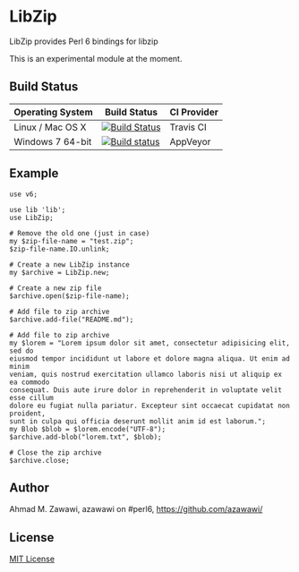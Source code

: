 # LibZip

LibZip provides Perl 6 bindings for libzip

This is an experimental module at the moment.

## Build Status

| Operating System  |   Build Status  | CI Provider |
| ----------------- | --------------- | ----------- |
| Linux / Mac OS X  | [![Build Status](https://travis-ci.org/azawawi/perl6-libzip.svg?branch=master)](https://travis-ci.org/azawawi/perl6-libzip)  | Travis CI |
| Windows 7 64-bit  | [![Build status](https://ci.appveyor.com/api/projects/status/github/azawawi/perl6-libzip?svg=true)](https://ci.appveyor.com/project/azawawi/perl6-libzip/branch/master)  | AppVeyor |

## Example

```Perl6
use v6;

use lib 'lib';
use LibZip;

# Remove the old one (just in case)
my $zip-file-name = "test.zip";
$zip-file-name.IO.unlink;

# Create a new LibZip instance
my $archive = LibZip.new;

# Create a new zip file
$archive.open($zip-file-name);

# Add file to zip archive
$archive.add-file("README.md");

# Add file to zip archive
my $lorem = "Lorem ipsum dolor sit amet, consectetur adipisicing elit, sed do
eiusmod tempor incididunt ut labore et dolore magna aliqua. Ut enim ad minim
veniam, quis nostrud exercitation ullamco laboris nisi ut aliquip ex ea commodo
consequat. Duis aute irure dolor in reprehenderit in voluptate velit esse cillum
dolore eu fugiat nulla pariatur. Excepteur sint occaecat cupidatat non proident,
sunt in culpa qui officia deserunt mollit anim id est laborum.";
my Blob $blob = $lorem.encode("UTF-8");
$archive.add-blob("lorem.txt", $blob);

# Close the zip archive
$archive.close;
```

## Author

Ahmad M. Zawawi, azawawi on #perl6, https://github.com/azawawi/

## License

[MIT License](LICENSE)
